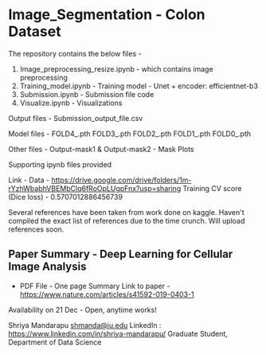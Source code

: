 
# Image_Segmentation - Colon Dataset

The repository contains the below files -
1. Image_preprocessing_resize.ipynb - which contains image preprocessing
2. Training_model.ipynb - Training model - Unet + encoder: efficientnet-b3
3. Submission.ipynb - Submission file code
4. Visualize.ipynb - Visualizations

Output files - 
Submission_output_file.csv 

Model files - 
FOLD4_.pth
FOLD3_.pth
FOLD2_.pth
FOLD1_.pth
FOLD0_.pth

Other files -
Output-mask1 & Output-mask2 - Mask Plots

Supporting ipynb files provided

Link - Data - https://drive.google.com/drive/folders/1m-rYzhWbabhVBEMbClq6fRoOpLUgpFnx?usp=sharing
Training CV score (Dice loss) - 0.5707012886456739

Several references have been taken from work done on kaggle. Haven't compiled the exact list of references due to the time crunch.
Will upload references soon.

## Paper Summary - Deep Learning for Cellular Image Analysis
- PDF File - One page Summary
Link to paper - https://www.nature.com/articles/s41592-019-0403-1 


Availability on 21 Dec - Open, anytime works!

Shriya Mandarapu
shmanda@iu.edu
LinkedIn : https://www.linkedin.com/in/shriya-mandarapu/
Graduate Student, Department of Data Science
